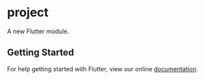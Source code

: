 # project

A new Flutter module.

## Getting Started

For help getting started with Flutter, view our online
[documentation](https://flutter.io/).
